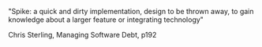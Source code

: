 "Spike: a quick and dirty implementation, design to be thrown away, to gain knowledge about a larger feature or integrating technology"

Chris Sterling, Managing Software Debt, p192